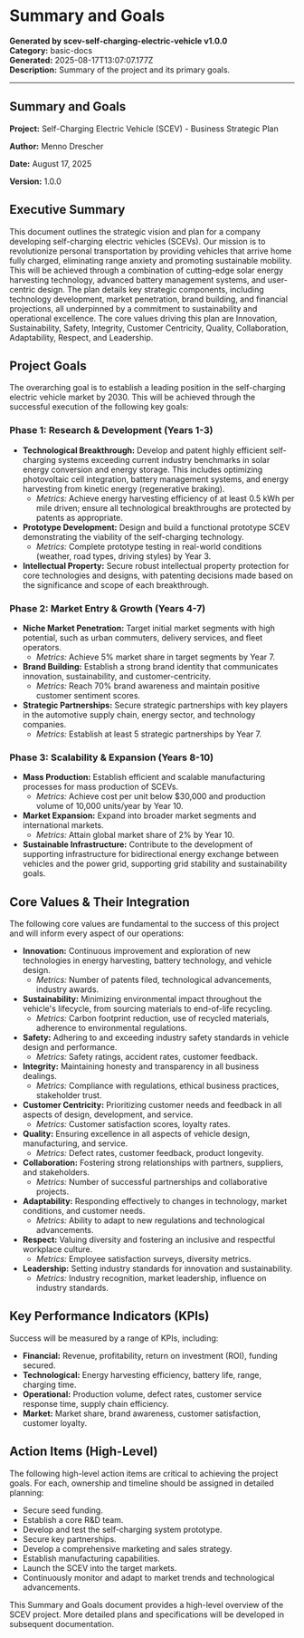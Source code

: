 # Summary and Goals

**Generated by scev-self-charging-electric-vehicle v1.0.0**  
**Category:** basic-docs  
**Generated:** 2025-08-17T13:07:07.177Z  
**Description:** Summary of the project and its primary goals.

---

## Summary and Goals

**Project:** Self-Charging Electric Vehicle (SCEV) - Business Strategic Plan

**Author:** Menno Drescher

**Date:** August 17, 2025

**Version:** 1.0.0

## Executive Summary

This document outlines the strategic vision and plan for a company developing self-charging electric vehicles (SCEVs). Our mission is to revolutionize personal transportation by providing vehicles that arrive home fully charged, eliminating range anxiety and promoting sustainable mobility. This will be achieved through a combination of cutting-edge solar energy harvesting technology, advanced battery management systems, and user-centric design. The plan details key strategic components, including technology development, market penetration, brand building, and financial projections, all underpinned by a commitment to sustainability and operational excellence. The core values driving this plan are Innovation, Sustainability, Safety, Integrity, Customer Centricity, Quality, Collaboration, Adaptability, Respect, and Leadership.

## Project Goals

The overarching goal is to establish a leading position in the self-charging electric vehicle market by 2030. This will be achieved through the successful execution of the following key goals:

### Phase 1: Research & Development (Years 1-3)

- **Technological Breakthrough:** Develop and patent highly efficient self-charging systems exceeding current industry benchmarks in solar energy conversion and energy storage. This includes optimizing photovoltaic cell integration, battery management systems, and energy harvesting from kinetic energy (regenerative braking).  
  - *Metrics:* Achieve energy harvesting efficiency of at least 0.5 kWh per mile driven; ensure all technological breakthroughs are protected by patents as appropriate.
- **Prototype Development:** Design and build a functional prototype SCEV demonstrating the viability of the self-charging technology.  
  - *Metrics:* Complete prototype testing in real-world conditions (weather, road types, driving styles) by Year 3.
- **Intellectual Property:** Secure robust intellectual property protection for core technologies and designs, with patenting decisions made based on the significance and scope of each breakthrough.

### Phase 2: Market Entry & Growth (Years 4-7)

- **Niche Market Penetration:** Target initial market segments with high potential, such as urban commuters, delivery services, and fleet operators.  
  - *Metrics:* Achieve 5% market share in target segments by Year 7.
- **Brand Building:** Establish a strong brand identity that communicates innovation, sustainability, and customer-centricity.  
  - *Metrics:* Reach 70% brand awareness and maintain positive customer sentiment scores.
- **Strategic Partnerships:** Secure strategic partnerships with key players in the automotive supply chain, energy sector, and technology companies.  
  - *Metrics:* Establish at least 5 strategic partnerships by Year 7.

### Phase 3: Scalability & Expansion (Years 8-10)

- **Mass Production:** Establish efficient and scalable manufacturing processes for mass production of SCEVs.  
  - *Metrics:* Achieve cost per unit below $30,000 and production volume of 10,000 units/year by Year 10.
- **Market Expansion:** Expand into broader market segments and international markets.  
  - *Metrics:* Attain global market share of 2% by Year 10.
- **Sustainable Infrastructure:** Contribute to the development of supporting infrastructure for bidirectional energy exchange between vehicles and the power grid, supporting grid stability and sustainability goals.

## Core Values & Their Integration

The following core values are fundamental to the success of this project and will inform every aspect of our operations:

- **Innovation:** Continuous improvement and exploration of new technologies in energy harvesting, battery technology, and vehicle design.  
  - *Metrics:* Number of patents filed, technological advancements, industry awards.
- **Sustainability:** Minimizing environmental impact throughout the vehicle's lifecycle, from sourcing materials to end-of-life recycling.  
  - *Metrics:* Carbon footprint reduction, use of recycled materials, adherence to environmental regulations.
- **Safety:** Adhering to and exceeding industry safety standards in vehicle design and performance.  
  - *Metrics:* Safety ratings, accident rates, customer feedback.
- **Integrity:** Maintaining honesty and transparency in all business dealings.  
  - *Metrics:* Compliance with regulations, ethical business practices, stakeholder trust.
- **Customer Centricity:** Prioritizing customer needs and feedback in all aspects of design, development, and service.  
  - *Metrics:* Customer satisfaction scores, loyalty rates.
- **Quality:** Ensuring excellence in all aspects of vehicle design, manufacturing, and service.  
  - *Metrics:* Defect rates, customer feedback, product longevity.
- **Collaboration:** Fostering strong relationships with partners, suppliers, and stakeholders.  
  - *Metrics:* Number of successful partnerships and collaborative projects.
- **Adaptability:** Responding effectively to changes in technology, market conditions, and customer needs.  
  - *Metrics:* Ability to adapt to new regulations and technological advancements.
- **Respect:** Valuing diversity and fostering an inclusive and respectful workplace culture.  
  - *Metrics:* Employee satisfaction surveys, diversity metrics.
- **Leadership:** Setting industry standards for innovation and sustainability.  
  - *Metrics:* Industry recognition, market leadership, influence on industry standards.

## Key Performance Indicators (KPIs)

Success will be measured by a range of KPIs, including:

- **Financial:** Revenue, profitability, return on investment (ROI), funding secured.
- **Technological:** Energy harvesting efficiency, battery life, range, charging time.
- **Operational:** Production volume, defect rates, customer service response time, supply chain efficiency.
- **Market:** Market share, brand awareness, customer satisfaction, customer loyalty.

## Action Items (High-Level)

The following high-level action items are critical to achieving the project goals. For each, ownership and timeline should be assigned in detailed planning:

- Secure seed funding.
- Establish a core R&D team.
- Develop and test the self-charging system prototype.
- Secure key partnerships.
- Develop a comprehensive marketing and sales strategy.
- Establish manufacturing capabilities.
- Launch the SCEV into the target markets.
- Continuously monitor and adapt to market trends and technological advancements.

This Summary and Goals document provides a high-level overview of the SCEV project. More detailed plans and specifications will be developed in subsequent documentation.
